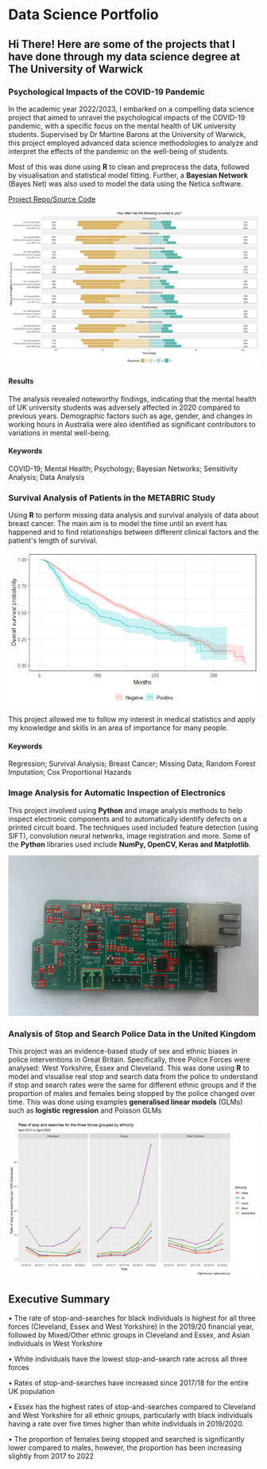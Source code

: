 # Data Science Portfolio 

## Hi There! Here are some of the projects that I have done through my data science degree at The University of Warwick

### Psychological Impacts of the COVID-19 Pandemic

In the academic year 2022/2023, I embarked on a compelling data science project that aimed to unravel the psychological impacts of the COVID-19 pandemic, with a specific focus on the mental health of UK university students. Supervised by Dr Martine Barons at the University of Warwick, this project employed advanced data science methodologies to analyze and interpret the effects of the pandemic on the well-being of students.

Most of this was done using **R** to clean and preprocess the data, followed by visualisation and statistical model fitting. Further, a **Bayesian Network** (Bayes Net) was also used to model the data using the Netica software. 

[Project Repo/Source Code](https://github.com/YousufMohammed2002/Third-Year-Project)

![Illustrative Figure](/assets-images/ChangeInEmployment.png)

#### Results

The analysis revealed noteworthy findings, indicating that the mental health of UK university students was adversely affected in 2020 compared to previous years. Demographic factors such as age, gender, and changes in working hours in Australia were also identified as significant contributors to variations in mental well-being.

#### Keywords
COVID-19; Mental Health; Psychology; Bayesian Networks; Sensitivity Analysis; Data Analysis

### Survival Analysis of Patients in the METABRIC Study

Using **R** to perform missing data analysis and survival analysis of data about breast cancer. The main aim is to model the time until an event has happened and to find relationships between different clinical factors and the patient's length of survival. 

![Illustrative Figure](/assets-images/KM2.png)

This project allowed me to follow my interest in medical statistics and apply my knowledge and skills in an area of importance for many people.

#### Keywords
Regression; Survival Analysis; Breast Cancer; Missing Data; Random Forest Imputation; Cox Proportional Hazards

### Image Analysis for Automatic Inspection of Electronics

This project involved using **Python** and image analysis methods to help inspect electronic components and to automatically identify defects on a printed circuit board. The techniques used included feature detection (using SIFT), convolution neural networks, image registration and more. Some of the **Python** libraries used include **NumPy, OpenCV, Keras and Matplotlib**.

![Illustrative Figure](/assets-images/components.png)

### Analysis of Stop and Search Police Data in the United Kingdom

This project was an evidence-based study of sex and ethnic biases in police interventions in Great Britain. Specifically, three Police Forces were analysed: West Yorkshire, Essex and Cleveland. This was done using **R** to model and visualise real stop and search data from the police to understand if stop and search rates were the same for different ethnic groups and if the proportion of males and females being stopped by the police changed over time. This was done using examples **generalised linear models** (GLMs) such as **logistic regression** and Poisson GLMs

![Illustrative Figure](/assets-images/EthnicRate.png)

## Executive Summary 
• The rate of stop-and-searches for black individuals is highest for all three forces (Cleveland, Essex and West Yorkshire) in the 2019/20 financial year, followed by Mixed/Other ethnic groups in Cleveland and Essex, and Asian individuals in West Yorkshire

• White individuals have the lowest stop-and-search rate across all three forces

• Rates of stop-and-searches have increased since 2017/18 for the entire UK population

• Essex has the highest rates of stop-and-searches compared to Cleveland and West Yorkshire for all ethnic groups, particularly with black individuals having a rate over five times higher than white individuals in 2019/2020.

• The proportion of females being stopped and searched is significantly lower compared to males, however, the proportion has been increasing slightly from 2017 to 2022
